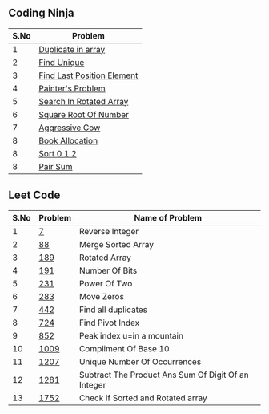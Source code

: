 ## Coding Ninja


| S.No | Problem |
| ---- | ---------------------------------------------------------------------------------------------------------------------------------------------- |
| 1 | [Duplicate in array](https://github.com/Namansingh03/DSA-with-cpp/blob/main/coding%20ninja%20question/Duplicate_in_array.cpp) |
| 2 | [Find Unique](https://github.com/Namansingh03/DSA-with-cpp/blob/main/coding%20ninja%20question/Find_Unique.cpp) |
| 3 | [Find Last Position Element](https://github.com/Namansingh03/DSA-with-cpp/blob/main/coding%20ninja%20question/First-Last-Position-Element.cpp) |
| 4 | [Painter's Problem](https://github.com/Namansingh03/DSA-with-cpp/blob/main/coding%20ninja%20question/Painter's_problem.cpp) |
| 5 | [Search In Rotated Array](https://github.com/Namansingh03/DSA-with-cpp/blob/main/coding%20ninja%20question/Search-In-Rotated-Sorted-Array.cpp) |
| 6 | [Square Root Of Number](https://github.com/Namansingh03/DSA-with-cpp/blob/main/coding%20ninja%20question/Search-In-Rotated-Sorted-Array.cpp) |
| 7 | [Aggressive Cow](https://github.com/Namansingh03/DSA-with-cpp/blob/main/coding%20ninja%20question/aggressive_cows.cpp) |
| 8 | [Book Allocation](https://github.com/Namansingh03/DSA-with-cpp/blob/main/coding%20ninja%20question/books_allocation.cpp) |
| 8 | [Sort 0 1 2](https://github.com/Namansingh03/DSA-with-cpp/blob/main/coding%20ninja%20question/sort-0-1-2.cpp) |
| 8 | [Pair Sum](https://github.com/Namansingh03/DSA-with-cpp/blob/main/coding%20ninja%20question/pair-sum.cpp) |


## Leet Code

| S.No | Problem                                                                                              | Name of Problem |
| ---- | ---------------------------------------------------------------------------------------------------- | --------------- |
| 1    | [7](https://github.com/Namansingh03/DSA-with-cpp/blob/main/leetcode%20question/leetcode-7.cpp)       | Reverse Integer |
| 2    | [88](https://github.com/Namansingh03/DSA-with-cpp/blob/main/leetcode%20question/leetcode-88.cpp)       | Merge Sorted Array |
| 3    | [189](https://github.com/Namansingh03/DSA-with-cpp/blob/main/leetcode%20question/leetcode-189.cpp)       | Rotated Array |
| 4    | [191](https://github.com/Namansingh03/DSA-with-cpp/blob/main/leetcode%20question/leetcode-191.cpp)       | Number Of Bits |
| 5    | [231](https://github.com/Namansingh03/DSA-with-cpp/blob/main/leetcode%20question/leetcode-231.cpp)       | Power Of Two |
| 6    | [283](https://github.com/Namansingh03/DSA-with-cpp/blob/main/leetcode%20question/leetcode-283.cpp)       | Move Zeros |
| 7    | [442](https://github.com/Namansingh03/DSA-with-cpp/blob/main/leetcode%20question/leetcode-442.cpp)       | Find all duplicates |
| 8    | [724](https://github.com/Namansingh03/DSA-with-cpp/blob/main/leetcode%20question/leetcode-724.cpp)       | Find Pivot Index |
| 9    | [852](https://github.com/Namansingh03/DSA-with-cpp/blob/main/leetcode%20question/leetcode-852.cpp)       | Peak index u=in a mountain |
| 10    | [1009](https://github.com/Namansingh03/DSA-with-cpp/blob/main/leetcode%20question/leetcode-1009.cpp)       | Compliment Of Base 10 |
| 11    | [1207](https://github.com/Namansingh03/DSA-with-cpp/blob/main/leetcode%20question/leetcode-1207.cpp)       |  Unique Number Of Occurrences |
| 12    | [1281](https://github.com/Namansingh03/DSA-with-cpp/blob/main/leetcode%20question/leetcode-1281.cpp)       | Subtract The Product Ans Sum Of Digit Of an Integer |
| 13    | [1752](https://github.com/Namansingh03/DSA-with-cpp/blob/main/leetcode%20question/leetcode-1752.cpp)       | Check if Sorted and Rotated array |



